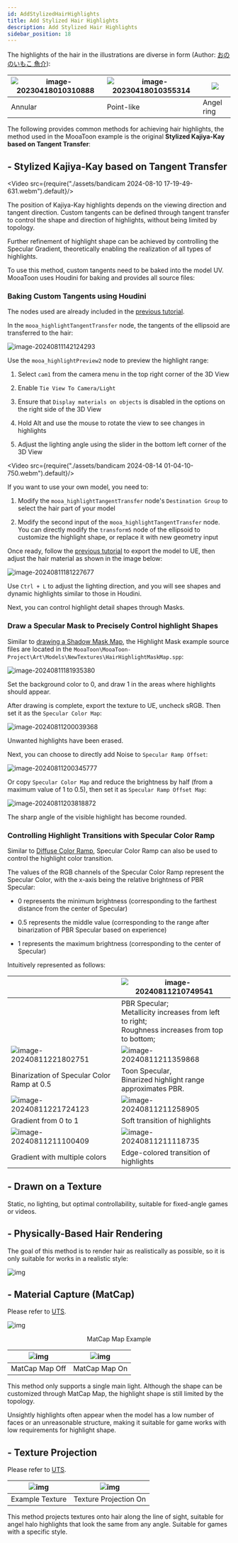 ```yaml
---
id: AddStylizedHairHighlights
title: Add Stylized Hair Highlights
description: Add Stylized Hair Highlights
sidebar_position: 18
---
```

The highlights of the hair in the illustrations are diverse in form (Author: [おののいもこ 魚介](https://twitter.com/_himehajime)):


| ![image-20230418010310888](./assets/image-20230418010310888.png) | ![image-20230418010355314](./assets/image-20230418010355314.png) | ![](./assets/image-20230418010326495.png) |
| ---------------------------------------------------------------- | ---------------------------------------------------------------- | ----------------------------------------- |
| Annular                                                          | Point-like                                                       | Angel ring                                |

The following provides common methods for achieving hair highlights, the method used in the MooaToon example is the original **Stylized Kajiya-Kay based on Tangent Transfer**:

## - Stylized Kajiya-Kay based on Tangent Transfer

<Video src={require("./assets/bandicam 2024-08-10 17-19-49-631.webm").default}/>

The position of Kajiya-Kay highlights depends on the viewing direction and tangent direction. Custom tangents can be defined through tangent transfer to control the shape and direction of highlights, without being limited by topology.  

Further refinement of highlight shape can be achieved by controlling the Specular Gradient, theoretically enabling the realization of all types of highlights.  

To use this method, custom tangents need to be baked into the model UV. MooaToon uses Houdini for baking and provides all source files:

### Baking Custom Tangents using Houdini 

The nodes used are already included in the [previous tutorial](./ControlTheShapeOfShadows#--houdini-normal-transfer).  

In the `mooa_highlightTangentTransfer` node, the tangents of the ellipsoid are transferred to the hair:

![image-20240811142124293](./assets/image-20240811142124293.png)

Use the `mooa_highlightPreview2` node to preview the highlight range:  

1. Select `cam1` from the camera menu in the top right corner of the 3D View  
    
2. Enable `Tie View To Camera/Light`
3. Ensure that `Display materials on objects` is disabled in the options on the right side of the 3D View  
    
4. Hold Alt and use the mouse to rotate the view to see changes in highlights 
5. Adjust the lighting angle using the slider in the bottom left corner of the 3D View

<Video src={require("./assets/bandicam 2024-08-14 01-04-10-750.webm").default}/>





If you want to use your own model, you need to: 

1. Modify the `mooa_highlightTangentTransfer` node's `Destination Group` to select the hair part of your model  
    
2. Modify the second input of the `mooa_highlightTangentTransfer` node. You can directly modify the `transform5` node of the ellipsoid to customize the highlight shape, or replace it with new geometry input

Once ready, follow the [previous tutorial](./ControlTheShapeOfShadows#import-the-model-into-ue) to export the model to UE, then adjust the hair material as shown in the image below:

![image-20240811181227677](./assets/image-20240811181227677.png)

Use `Ctrl + L` to adjust the lighting direction, and you will see shapes and dynamic highlights similar to those in Houdini.  

Next, you can control highlight detail shapes through Masks. 

### Draw a Specular Mask to Precisely Control highlight Shapes

Similar to [drawing a Shadow Mask Map](./ControlTheShapeOfShadows#draw-mask-maps), the Highlight Mask example source files are located in the `MooaToon\MooaToon-Project\Art\Models\NewTextures\HairHighlightMaskMap.spp`:

![image-20240811181935380](./assets/image-20240811181935380.png)

Set the background color to 0, and draw 1 in the areas where highlights should appear. 

After drawing is complete, export the texture to UE, uncheck sRGB. Then set it as the `Specular Color Map`:

![image-20240811200039368](./assets/image-20240811200039368.png)

Unwanted highlights have been erased. 

Next, you can choose to directly add Noise to `Specular Ramp Offset`:

![image-20240811200345777](./assets/image-20240811200345777.png)

Or copy `Specular Color Map` and reduce the brightness by half (from a maximum value of 1 to 0.5), then set it as `Specular Ramp Offset Map`:

![image-20240811203818872](./assets/image-20240811203818872.png)

The sharp angle of the visible highlight has become rounded.

### Controlling Highlight Transitions with Specular Color Ramp

Similar to [Diffuse Color Ramp](./ControlLightShadowColorTransition), Specular Color Ramp can also be used to control the highlight color transition.  

The values of the RGB channels of the Specular Color Ramp represent the Specular Color, with the x-axis being the relative brightness of PBR Specular:  

- 0 represents the minimum brightness (corresponding to the farthest distance from the center of Specular)  
    
- 0.5 represents the middle value (corresponding to the range after binarization of PBR Specular based on experience)  
    
- 1 represents the maximum brightness (corresponding to the center of Specular) 

Intuitively represented as follows:

|                                                                  | ![image-20240811210749541](./assets/image-20240811210749541.png)                                        |
| ---------------------------------------------------------------- | ------------------------------------------------------------------------------------------------------- |
|                                                                  | PBR Specular;<br/>Metallicity increases from left to right;<br/>Roughness increases from top to bottom; |
| ![image-20240811221802751](./assets/image-20240811221802751.png) | ![image-20240811211359868](./assets/image-20240811211359868.png)                                        |
| Binarization of Specular Color Ramp at 0.5                       | Toon Specular,<br/>Binarized highlight range approximates PBR.                                          |
| ![image-20240811221724123](./assets/image-20240811221724123.png) | ![image-20240811211258905](./assets/image-20240811211258905.png)                                        |
| Gradient from 0 to 1                                             | Soft transition of highlights                                                                           |
| ![image-20240811211100409](./assets/image-20240811211100409.png) | ![image-20240811211118735](./assets/image-20240811211118735.png)                                        |
| Gradient with multiple colors                                    | Edge-colored transition of highlights                                                                   |

## - Drawn on a Texture 

Static, no lighting, but optimal controllability, suitable for fixed-angle games or videos.  

## - Physically-Based Hair Rendering 

The goal of this method is to render hair as realistically as possible, so it is only suitable for works in a realistic style:

![img](./assets/screenshot_comparison.png)

## - Material Capture (MatCap) 

Please refer to [UTS](https://docs.unity3d.com/Packages/com.unity.toonshader@0.9/manual/MatCap.html).

![img](./assets/HiLight_Matcap.png)<center>MatCap Map Example</center>


| ![img](./assets/WithOutMatCap.gif) | ![img](./assets/WithMatCap.gif) |
| ------------------------------------ | --------------------------------- |
| MatCap Map Off                     | MatCap Map On                   |

This method only supports a single main light. Although the shape can be customized through MatCap Map, the highlight shape is still limited by the topology. 

Unsightly highlights often appear when the model has a low number of faces or an unreasonable structure, making it suitable for game works with low requirements for highlight shape.

## - Texture Projection 

Please refer to [UTS](https://docs.unity3d.com/Packages/com.unity.toonshader@0.9/manual/AngelRing.html).


| ![img](./assets/ARtexAlpha.png) | ![img](./assets/AlphaChennelAsClippingMask.png) |
| --------------------------------- | ------------------------------------------------- |
| Example Texture                 | Texture Projection On                           |

This method projects textures onto hair along the line of sight, suitable for angel halo highlights that look the same from any angle. Suitable for games with a specific style.
